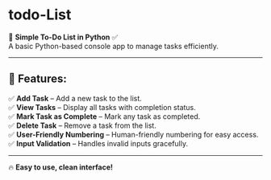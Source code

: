 # todo-List
📝 **Simple To-Do List in Python** ✅  
A basic Python-based console app to manage tasks efficiently.

---

## 🌟 **Features:**  
✅ **Add Task** – Add a new task to the list.  
✅ **View Tasks** – Display all tasks with completion status.  
✅ **Mark Task as Complete** – Mark any task as completed.  
✅ **Delete Task** – Remove a task from the list.  
✅ **User-Friendly Numbering** – Human-friendly numbering for easy access.  
✅ **Input Validation** – Handles invalid inputs gracefully.  

---

🔥 **Easy to use, clean interface!** 
